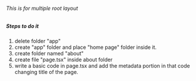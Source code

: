 ###### This is for multiple root layout

##### Steps to do it

1. delete folder "app"
2. create "app" folder and place "home page" folder inside it.
3. create folder named "about"
4. create file "page.tsx" inside about folder
5. write a basic code in page.tsx and add the metadata portion in that code changing title of the page.
